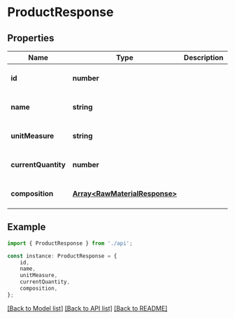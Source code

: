 # ProductResponse


## Properties

Name | Type | Description | Notes
------------ | ------------- | ------------- | -------------
**id** | **number** |  | [optional] [default to undefined]
**name** | **string** |  | [optional] [default to undefined]
**unitMeasure** | **string** |  | [optional] [default to undefined]
**currentQuantity** | **number** |  | [optional] [default to undefined]
**composition** | [**Array&lt;RawMaterialResponse&gt;**](RawMaterialResponse.md) |  | [optional] [default to undefined]

## Example

```typescript
import { ProductResponse } from './api';

const instance: ProductResponse = {
    id,
    name,
    unitMeasure,
    currentQuantity,
    composition,
};
```

[[Back to Model list]](../README.md#documentation-for-models) [[Back to API list]](../README.md#documentation-for-api-endpoints) [[Back to README]](../README.md)
